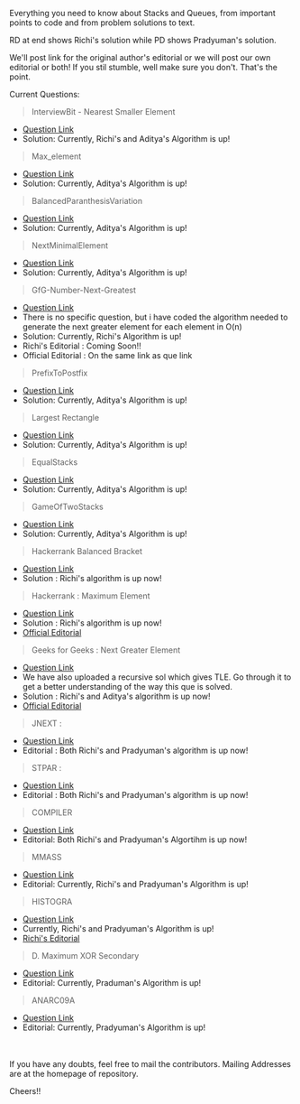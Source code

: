 
Everything you need to know about Stacks and Queues, from important points to code and from problem solutions to text.

RD at end shows Richi's solution while PD shows Pradyuman's solution.

We'll post link for the original author's editorial or we will post our own editorial or both!
If you stil stumble, well make sure you don't. That's the point. 

Current Questions: 

 > InterviewBit - Nearest Smaller Element
 - [Question Link](https://www.interviewbit.com/problems/nearest-smaller-element/)
 - Solution: Currently, Richi's and Aditya's Algorithm is up!

 > Max_element
 - [Question Link](https://www.hackerrank.com/challenges/maximum-element/problem)
 - Solution: Currently, Aditya's Algorithm is up!
 
  > BalancedParanthesisVariation
 - [Question Link](http://codeforces.com/contest/1095/problem/E)
 - Solution: Currently, Aditya's Algorithm is up!
 
 
  > NextMinimalElement
 - [Question Link](http://codeforces.com/contest/1095/problem/E)
 - Solution: Currently, Aditya's Algorithm is up!


 
  > GfG-Number-Next-Greatest
 - [Question Link](https://www.geeksforgeeks.org/number-nges-right/)
 - There is no specific question, but  i have coded the algorithm needed to generate the next greater element for each element in O(n)
 - Solution: Currently, Richi's Algorithm is up!
 - Richi's Editorial : Coming Soon!!
 - Official Editorial : On the same link as que link

 
  > PrefixToPostfix
 - [Question Link](https://www.geeksforgeeks.org/prefix-postfix-conversion/)
 - Solution: Currently, Aditya's Algorithm is up!
 
 > Largest Rectangle
 - [Question Link](https://www.hackerrank.com/challenges/largest-rectangle/problem)
 - Solution: Currently, Aditya's Algorithm is up!
 
 > EqualStacks
 - [Question Link](https://www.hackerrank.com/challenges/equal-stacks/problem)
 - Solution: Currently, Aditya's Algorithm is up!
 
 > GameOfTwoStacks
 - [Question Link](https://www.hackerrank.com/challenges/game-of-two-stacks/problem)
 - Solution: Currently, Aditya's Algorithm is up!

 > Hackerrank Balanced Bracket
 - [Question Link](https://www.hackerrank.com/challenges/balanced-brackets/problem)
 - Solution : Richi's algorithm is up now!  


 > Hackerrank : Maximum Element
 - [Question Link](https://www.hackerrank.com/challenges/maximum-element/problem)
 - Solution : Richi's algorithm is up now!  
 - [Official Editorial](https://www.hackerrank.com/challenges/maximum-element/editorial)
 

 > Geeks for Geeks : Next Greater Element
 - [Question Link](https://practice.geeksforgeeks.org/problems/next-larger-element/0)
 - We have also uploaded a recursive sol which gives TLE. Go through it to get a better understanding of the way this que is solved.
 - Solution : Richi's and Aditya's algorithm is up now!  
 - [Official Editorial](https://www.geeksforgeeks.org/next-greater-element/)
  

 > JNEXT :
 - [Question Link](https://www.spoj.com/problems/JNEXT/)
 - Editorial : Both Richi's and Pradyuman's algorithm is up now!  
 
 > STPAR :
 - [Question Link](https://www.spoj.com/problems/STPAR/)
 - Editorial : Both Richi's and Pradyuman's algorithm is up now!  

 > COMPILER
 - [Question Link](https://www.codechef.com/problems/COMPILER)
 - Editorial: Both Richi's and Pradyuman's Algortihm is up now!
 
 > MMASS
 - [Question Link](http://www.spoj.com/problems/MMASS/)
 - Editorial: Currently, Richi's and Pradyuman's Algorithm is up!
 
 > HISTOGRA
 - [Question Link](http://www.spoj.com/problems/HISTOGRA/)
 -  Currently, Richi's and Pradyuman's Algorithm is up!  
 - [Richi's Editorial](https://github.com/richidubey/AwesomeDataStructuresAndAlgorithms/blob/master/StacksAndQueues/SPOJ-ProblemHISTOGRA-Editorial-RD.md)

 > D. Maximum XOR Secondary
 - [Question Link](http://codeforces.com/problemset/problem/281/D)
 - Editorial: Currently, Praduman's Algorithm is up!
 

 > ANARC09A
 - [Question Link](http://www.spoj.com/problems/ANARC09A/)
 - Editorial: Currently, Pradyuman's Algorithm is up!


 

<br/><br/>
If you have any doubts, feel free to mail the contributors. Mailing Addresses are at the homepage of repository.

Cheers!! 
